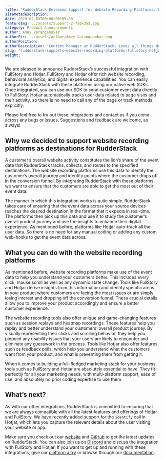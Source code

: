 ```yaml
---
title: "RudderStack Releases Support for Website Recording Platforms: FullStory and Hotjar"
siteMetadescription:
date: 2020-02-03T00:00:00+05:30
featureImg: ../assets/Support-2-750x355.jpg
category: Product Announcements
author: Amey Varangaonkar
authorPic: ../assets/author/Amey-Varangaonkar.png
authorPosition: 
authorDescription: "Content Manager at RudderStack. Loves all things data. Manchester United, music, and sci-fi fan, among other things."
slug: "rudderstack-supports-website-recording-platforms-fullstory-hotjar"
weight: 
---
```

We are pleased to announce RudderStack’s successful integration with FullStory and Hotjar. FullStory and Hotjar offer rich website recording, behavioral analytics, and digital experience capabilities. You can easily integrate RudderStack with these platforms using our native web SDKs. Once integrated, you can use our SDK to send customer event data directly to FullStory. Hotjar automatically tracks user data related to page visits and their activity, so there is no need to call any of the page or track methods explicitly.  

Please feel free to try out these integrations and contact us if you come across any bugs or issues. Suggestions and feedback are welcome, as always!  

**Why we decided to support website recording platforms as destinations for RudderStack**
-----------------------------------------------------------------------------------------

A customer’s overall website activity constitutes the lion’s share of the event data that RudderStack tracks, collects, and routes to the specified destinations. The website recording platforms use this data to identify the customer’s overall journey and identify points where the customer drops off in the conversion funnel. By integrating RudderStack with these platforms, we want to ensure that the customers are able to get the most out of their event data.  

The manner in which this integration works is quite simple. RudderStack takes care of ensuring that the event data across your source devices reaches the desired destination in the format that it expects in real-time. The platforms then pick up this data and use it to study the customer’s overall product journey and use the insights to enhance their digital experience. As mentioned before, platforms like Hotjar auto-track all the user data. So there is no need for any manual coding or adding any custom web-hooks to get the event data across.  

**What you can do with the website recording platforms**
--------------------------------------------------------

As mentioned before, website recording platforms make use of the event data to help you understand your customers better. This includes every click, mouse scroll as well as any dynamic state change. Tools like FullStory and Hotjar derive insights from this information and identify specific areas in your product where customers are facing the most issues or are simply losing interest and dropping off the conversion funnel. These crucial details allow you to improve your product accordingly and ensure a better customer experience.  

The website recording tools also offer unique and game-changing features such as session replays and heatmap recordings. These features help you replay and better understand your customers’ overall product journey. By visually representing their clicks and scrolling behavior, they help you pinpoint any usability issues that your users are likely to encounter and eliminate any guesswork in the process. Tools like Hotjar also offer features such as feedback polls, which help you understand what the customers want from your product, and what is preventing them from getting it.  

When it comes to building a full-fledged marketing stack for your business, tools such as FullStory and Hotjar are absolutely essential to have. They fit perfectly for all your marketing needs, with multi-platform support, ease of use, and absolutely no prior coding expertise to use them.  

**What’s next?**
----------------

As with our other integrations, RudderStack is committed to ensuring that we are always compatible with all the latest features and offerings of Hotjar and FullStory. We have recently added support for the `identify` call in Hotjar, which lets you capture the relevant details about the user visiting your website or app.  

Make sure you check out our [website](https://rudderstack.com/) and [GitHub](https://github.com/rudderlabs/rudder-server) to get the latest updates on RudderStack. You can also join us on [Discord](https://discordapp.com/invite/xNEdEGw) and discuss the integration with FullStory and Hotjar. If you want to get up and running with these integrations, give our [platform a try](https://app.rudderlabs.com/signup) or browse through our [documentation](https://docs.rudderstack.com/destinations).